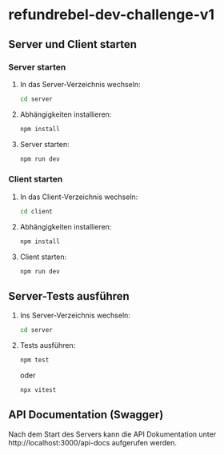 # refundrebel-dev-challenge-v1

## Server und Client starten

### Server starten

1. In das Server-Verzeichnis wechseln:
   ```bash
   cd server
   ```
2. Abhängigkeiten installieren:
   ```bash
   npm install
   ```
3. Server starten:
   ```bash
   npm run dev
   ```

### Client starten

1. In das Client-Verzeichnis wechseln:
   ```bash
   cd client
   ```
2. Abhängigkeiten installieren:
   ```bash
   npm install
   ```
3. Client starten:
   ```bash
   npm run dev
   ```

## Server-Tests ausführen

1. Ins Server-Verzeichnis wechseln:
   ```bash
   cd server
   ```
2. Tests ausführen:
   ```bash
   npm test
   ```
   oder
   ```bash
   npx vitest
   ```

## API Documentation (Swagger)

Nach dem Start des Servers kann die API Dokumentation unter
http://localhost:3000/api-docs
aufgerufen werden.
